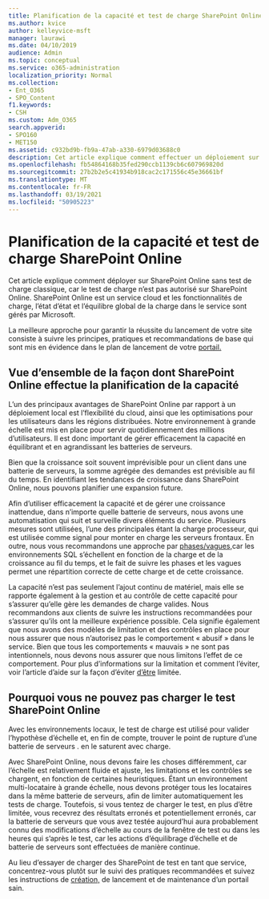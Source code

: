 ```yaml
---
title: Planification de la capacité et test de charge SharePoint Online
ms.author: kvice
author: kelleyvice-msft
manager: laurawi
ms.date: 04/10/2019
audience: Admin
ms.topic: conceptual
ms.service: o365-administration
localization_priority: Normal
ms.collection:
- Ent_O365
- SPO_Content
f1.keywords:
- CSH
ms.custom: Adm_O365
search.appverid:
- SPO160
- MET150
ms.assetid: c932bd9b-fb9a-47ab-a330-6979d03688c0
description: Cet article explique comment effectuer un déploiement sur SharePoint Online sans effectuer de test de charge traditionnel, car il n’est pas autorisé.
ms.openlocfilehash: fb54864168b35fed290ccb1139cb6c607969820d
ms.sourcegitcommit: 27b2b2e5c41934b918cac2c171556c45e36661bf
ms.translationtype: MT
ms.contentlocale: fr-FR
ms.lasthandoff: 03/19/2021
ms.locfileid: "50905223"
---
```

# <a name="capacity-planning-and-load-testing-sharepoint-online"></a>Planification de la capacité et test de charge SharePoint Online
Cet article explique comment déployer sur SharePoint Online sans test de charge classique, car le test de charge n’est pas autorisé sur SharePoint Online. SharePoint Online est un service cloud et les fonctionnalités de charge, l’état d’état et l’équilibre global de la charge dans le service sont gérés par Microsoft.
  
La meilleure approche pour garantir la réussite du lancement de votre site consiste à suivre les principes, pratiques et recommandations de base qui sont mis en évidence dans le plan de lancement de votre [portail.](planportallaunchroll-out.md)

## <a name="overview-of-how-sharepoint-online-performs-capacity-planning"></a>Vue d’ensemble de la façon dont SharePoint Online effectue la planification de la capacité 
L’un des principaux avantages de SharePoint Online par rapport à un déploiement local est l’flexibilité du cloud, ainsi que les optimisations pour les utilisateurs dans les régions distribuées. Notre environnement à grande échelle est mis en place pour servir quotidiennement des millions d’utilisateurs. Il est donc important de gérer efficacement la capacité en équilibrant et en agrandissant les batteries de serveurs.
  
Bien que la croissance soit souvent imprévisible pour un client dans une batterie de serveurs, la somme agrégée des demandes est prévisible au fil du temps. En identifiant les tendances de croissance dans SharePoint Online, nous pouvons planifier une expansion future.
  
Afin d’utiliser efficacement la capacité et de gérer une croissance inattendue, dans n’importe quelle batterie de serveurs, nous avons une automatisation qui suit et surveille divers éléments du service. Plusieurs mesures sont utilisées, l’une des principales étant la charge processeur, qui est utilisée comme signal pour monter en charge les serveurs frontaux. En outre, nous vous recommandons une approche par [phases/vagues,](planportallaunchroll-out.md)car les environnements SQL s’échellent en fonction de la charge et de la croissance au fil du temps, et le fait de suivre les phases et les vagues permet une répartition correcte de cette charge et de cette croissance. 

La capacité n’est pas seulement l’ajout continu de matériel, mais elle se rapporte également à la gestion et au contrôle de cette capacité pour s’assurer qu’elle gère les demandes de charge valides. Nous recommandons aux clients de suivre les instructions recommandées pour s’assurer qu’ils ont la meilleure expérience possible. Cela signifie également que nous avons des modèles de limitation et des contrôles en place pour nous assurer que nous n’autorisez pas le comportement « abusif » dans le service. Bien que tous les comportements « mauvais » ne sont pas intentionnels, nous devons nous assurer que nous limitons l’effet de ce comportement. Pour plus d’informations sur la limitation et comment l’éviter, voir l’article d’aide sur la façon d’éviter [d’être](/sharepoint/dev/general-development/how-to-avoid-getting-throttled-or-blocked-in-sharepoint-online) limitée.

## <a name="why-you-cannot-load-test-sharepoint-online"></a>Pourquoi vous ne pouvez pas charger le test SharePoint Online
Avec les environnements locaux, le test de charge est utilisé pour valider l’hypothèse d’échelle et, en fin de compte, trouver le point de rupture d’une batterie de serveurs . en le saturent avec charge. 

Avec SharePoint Online, nous devons faire les choses différemment, car l’échelle est relativement fluide et ajuste, les limitations et les contrôles se chargent, en fonction de certaines heuristiques. Étant un environnement multi-locataire à grande échelle, nous devons protéger tous les locataires dans la même batterie de serveurs, afin de limiter automatiquement les tests de charge. Toutefois, si vous tentez de charger le test, en plus d’être limitée, vous recevrez des résultats erronés et potentiellement erronés, car la batterie de serveurs que vous avez testée aujourd’hui aura probablement connu des modifications d’échelle au cours de la fenêtre de test ou dans les heures qui s’après le test, car les actions d’équilibrage d’échelle et de batterie de serveurs sont effectuées de manière continue.

Au lieu d’essayer de charger des SharePoint de test en tant que service, concentrez-vous plutôt sur le suivi des pratiques recommandées et suivez les instructions de [création,](/sharepoint/portal-health) de lancement et de maintenance d’un portail sain.